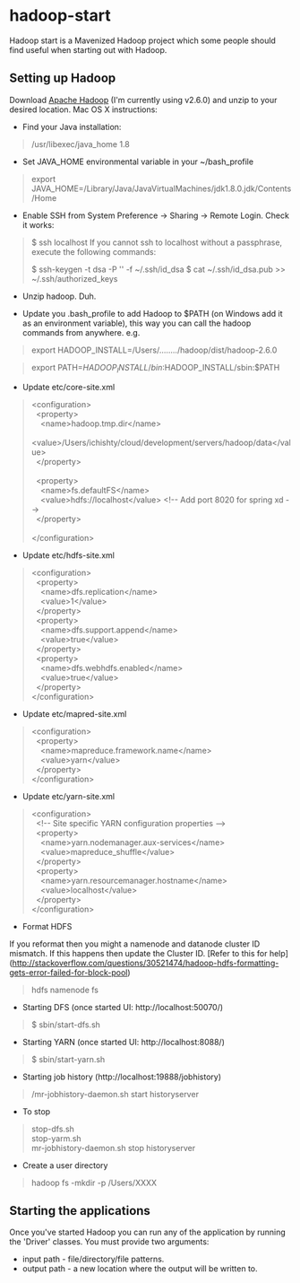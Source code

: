 # hadoop-start
Hadoop start is a Mavenized Hadoop project which some people should find useful when starting out with Hadoop.

## Setting up Hadoop
Download [Apache Hadoop](http://hadoop.apache.org/releases.html#18+November%2C+2014%3A+Release+2.6.0+available) (I'm currently using v2.6.0) and unzip to your desired location.
Mac OS X instructions:

+ Find your Java installation:

> /usr/libexec/java_home 1.8

+ Set JAVA_HOME environmental variable in your ~/bash_profile

> export JAVA_HOME=/Library/Java/JavaVirtualMachines/jdk1.8.0.jdk/Contents/Home

+ Enable SSH from System Preference -> Sharing -> Remote Login. Check it works:

> $ ssh localhost
> If you cannot ssh to localhost without a passphrase, execute the following commands:
>
> $ ssh-keygen -t dsa -P '' -f ~/.ssh/id_dsa
> $ cat ~/.ssh/id_dsa.pub >> ~/.ssh/authorized_keys

+ Unzip hadoop. Duh.

+ Update you .bash_profile to add Hadoop to $PATH (on Windows add it as an environment variable), this way you can call the hadoop commands from anywhere. e.g.

> export HADOOP_INSTALL=/Users/......../hadoop/dist/hadoop-2.6.0

> export PATH=$HADOOP_INSTALL/bin:$HADOOP_INSTALL/sbin:$PATH

+ Update etc/core-site.xml 

>&lt;configuration&gt;<br/>
>&nbsp;   &lt;property&gt;<br/>
>&nbsp; &nbsp;      &lt;name&gt;hadoop.tmp.dir&lt;/name&gt;<br/>
>&nbsp; &nbsp;      &lt;value&gt;/Users/ichishty/cloud/development/servers/hadoop/data&lt;/value&gt;<br/>
>&nbsp;    &lt;/property&gt;<br/>
> <br/>
>&nbsp;    &lt;property&gt;<br/>
>&nbsp; &nbsp;        &lt;name&gt;fs.defaultFS&lt;/name&gt;<br/>
>&nbsp; &nbsp;        &lt;value&gt;hdfs://localhost&lt;/value&gt; &lt;!-- Add port 8020 for spring xd --&gt;<br/>
>&nbsp;    &lt;/property&gt;<br/>
> <br/>
> &lt;/configuration&gt;<br/>

+ Update etc/hdfs-site.xml

> &lt;configuration&gt;<br/>
> &nbsp;  &lt;property&gt;<br/>
> &nbsp; &nbsp;       &lt;name&gt;dfs.replication&lt;/name&gt;<br/>
> &nbsp; &nbsp;       &lt;value&gt;1&lt;/value&gt;<br/>
> &nbsp;   &lt;/property&gt;<br/>
> &nbsp;   &lt;property&gt;<br/>
> &nbsp; &nbsp;       &lt;name&gt;dfs.support.append&lt;/name&gt;<br/>
> &nbsp; &nbsp;       &lt;value&gt;true&lt;/value&gt;<br/>
> &nbsp;   &lt;/property&gt;<br/>
> &nbsp;   &lt;property&gt;<br/>
> &nbsp; &nbsp;       &lt;name&gt;dfs.webhdfs.enabled&lt;/name&gt;<br/>
> &nbsp; &nbsp;       &lt;value&gt;true&lt;/value&gt;<br/>
> &nbsp;   &lt;/property&gt;<br/>
> &lt;/configuration&gt;<br/>

+ Update etc/mapred-site.xml

> &lt;configuration&gt;<br/>
> &nbsp;     &lt;property&gt;<br/>
> &nbsp; &nbsp;         &lt;name&gt;mapreduce.framework.name&lt;/name&gt;<br/>
>  &nbsp; &nbsp;        &lt;value&gt;yarn&lt;/value&gt;<br/>
>  &nbsp;    &lt;/property&gt;<br/>
> &lt;/configuration&gt;<br/>

+ Update etc/yarn-site.xml

> &lt;configuration&gt;<br/>
> &nbsp; &lt;!-- Site specific YARN configuration properties --&gt;<br/>
> &nbsp; &lt;property&gt;<br/>
>  &nbsp; &nbsp;    &lt;name&gt;yarn.nodemanager.aux-services&lt;/name&gt;<br/>
> &nbsp; &nbsp;     &lt;value&gt;mapreduce_shuffle&lt;/value&gt;<br/>
> &nbsp; &lt;/property&gt;<br/>
> &nbsp; &lt;property&gt;<br/>
> &nbsp; &nbsp;     &lt;name&gt;yarn.resourcemanager.hostname&lt;/name&gt;<br/>
> &nbsp; &nbsp;     &lt;value&gt;localhost&lt;/value&gt;<br/>
> &nbsp; &lt;/property&gt;<br/>
> &lt;/configuration&gt;<br/>

+ Format HDFS

If you reformat then you might a namenode and datanode cluster ID mismatch. If this happens then update the Cluster ID. 
[Refer to this for help] (http://stackoverflow.com/questions/30521474/hadoop-hdfs-formatting-gets-error-failed-for-block-pool) 

> hdfs namenode fs

+ Starting DFS (once started UI: http://localhost:50070/)

> $ sbin/start-dfs.sh

+ Starting YARN (once started UI: http://localhost:8088/)

> $ sbin/start-yarn.sh

+ Starting job history (http://localhost:19888/jobhistory)

> /mr-jobhistory-daemon.sh start historyserver

+ To stop 

> stop-dfs.sh<br/>
> stop-yarm.sh<br/>
> mr-jobhistory-daemon.sh stop historyserver

+ Create a user directory

> hadoop fs -mkdir -p /Users/XXXX

## Starting the applications

Once you've started Hadoop you can run any of the application by running the 'Driver' classes. You must provide two arguments:
+ input path - file/directory/file patterns.
+ output path - a new location where the output will be written to.